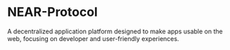 # NEAR-Protocol
A decentralized application platform designed to make apps usable on the web, focusing on developer and user-friendly experiences.
